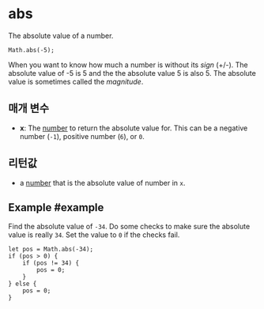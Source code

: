 # abs

The absolute value of a number.

```sig
Math.abs(-5);
```

When you want to know how much a number is without its *sign* (+/-). The absolute value of -5 is 5 and the the absolute value 5 is also 5. The absolute value is sometimes called the *magnitude*.

## 매개 변수

* **x**: The [number](/types/number) to return the absolute value for. This can be a negative number (`-1`), positive number (`6`), or `0`.

## 리턴값

* a [number](/types/number) that is the absolute value of number in `x`.

## Example #example

Find the absolute value of `-34`. Do some checks to make sure the absolute value is really `34`. Set the value to `0` if the checks fail.

```blocks
let pos = Math.abs(-34);
if (pos > 0) {
    if (pos != 34) {
        pos = 0;
    }
} else {
    pos = 0;
}
```
